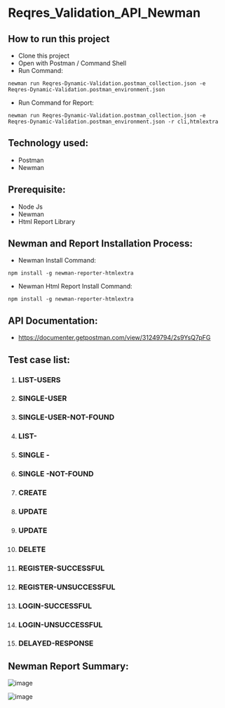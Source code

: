 # Reqres_Validation_API_Newman

## How to run this project
- Clone this project
- Open with Postman / Command Shell
- Run Command:  
```console 
newman run Reqres-Dynamic-Validation.postman_collection.json -e Reqres-Dynamic-Validation.postman_environment.json 
```
- Run Command for Report: 
```console 
newman run Reqres-Dynamic-Validation.postman_collection.json -e Reqres-Dynamic-Validation.postman_environment.json -r cli,htmlextra
```

## Technology used:
- Postman
- Newman

## Prerequisite:
- Node Js
- Newman
- Html Report Library

## Newman and Report Installation Process:
- Newman Install Command:
```console
npm install -g newman-reporter-htmlextra
```
- Newman Html Report Install Command:
```console
npm install -g newman-reporter-htmlextra
```

## API Documentation:
- https://documenter.getpostman.com/view/31249794/2s9YsQ7pFG

## Test case list:
1. ### LIST-USERS

2. ### SINGLE-USER
	
3. ### SINGLE-USER-NOT-FOUND

4. ### LIST-<RESOURCE>

5. ### SINGLE -<RESOURCE>

6. ### SINGLE <RESOURCE>-NOT-FOUND
	
7. ### CREATE
	
8. ### UPDATE
  
9. ### UPDATE
  
10. ### DELETE
  
11. ### REGISTER-SUCCESSFUL

12. ### REGISTER-UNSUCCESSFUL

13. ### LOGIN-SUCCESSFUL

14. ### LOGIN-UNSUCCESSFUL

15. ### DELAYED-RESPONSE


	
## Newman Report Summary:
![image](https://github.com/tanvirseraj/Reqres-Dynamic-Validation/assets/85784149/ac96af05-8443-40ef-84f0-757ecf4e4a69)



![image](https://github.com/tanvirseraj/Reqres-Dynamic-Validation/assets/85784149/5f93e720-a953-4f4a-97e2-c2590740ae56)

